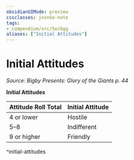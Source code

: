 ```yaml
---
obsidianUIMode: preview
cssclasses: json5e-note
tags:
- compendium/src/5e/bgg
aliases: ["Initial Attitudes"]
---
```

# Initial Attitudes
*Source: Bigby Presents: Glory of the Giants p. 44* 

**Initial Attitudes**

| Attitude Roll Total | Initial Attitude |
|---------------------|------------------|
| 4 or lower | Hostile |
| 5–8 | Indifferent |
| 9 or higher | Friendly |
^initial-attitudes